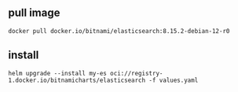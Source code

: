 ## pull image
```
docker pull docker.io/bitnami/elasticsearch:8.15.2-debian-12-r0
```

## install

```
helm upgrade --install my-es oci://registry-1.docker.io/bitnamicharts/elasticsearch -f values.yaml
```
